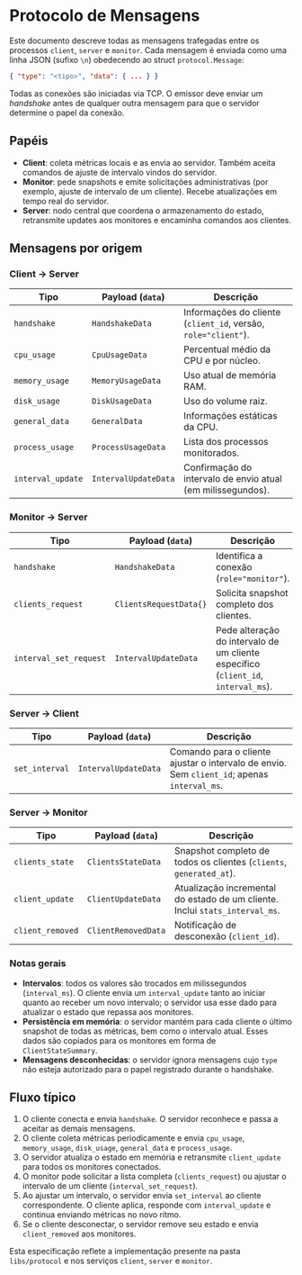 # Protocolo de Mensagens

Este documento descreve todas as mensagens trafegadas entre os processos `client`, `server` e `monitor`. Cada mensagem é enviada como uma linha JSON (sufixo `\n`) obedecendo ao struct `protocol.Message`:

```json
{ "type": "<tipo>", "data": { ... } }
```

Todas as conexões são iniciadas via TCP. O emissor deve enviar um *handshake* antes de qualquer outra mensagem para que o servidor determine o papel da conexão.

## Papéis

- **Client**: coleta métricas locais e as envia ao servidor. Também aceita comandos de ajuste de intervalo vindos do servidor.
- **Monitor**: pede snapshots e emite solicitações administrativas (por exemplo, ajuste de intervalo de um cliente). Recebe atualizações em tempo real do servidor.
- **Server**: nodo central que coordena o armazenamento do estado, retransmite updates aos monitores e encaminha comandos aos clientes.

## Mensagens por origem

### Client → Server

| Tipo                | Payload (`data`)                  | Descrição |
| ------------------ | --------------------------------- | --------- |
| `handshake`        | `HandshakeData`                   | Informações do cliente (`client_id`, versão, `role="client"`). |
| `cpu_usage`        | `CpuUsageData`                    | Percentual médio da CPU e por núcleo. |
| `memory_usage`     | `MemoryUsageData`                 | Uso atual de memória RAM. |
| `disk_usage`       | `DiskUsageData`                   | Uso do volume raiz. |
| `general_data`     | `GeneralData`                     | Informações estáticas da CPU. |
| `process_usage`    | `ProcessUsageData`                | Lista dos processos monitorados. |
| `interval_update`  | `IntervalUpdateData`              | Confirmação do intervalo de envio atual (em milissegundos). |

### Monitor → Server

| Tipo                   | Payload (`data`)         | Descrição |
| --------------------- | ------------------------ | --------- |
| `handshake`           | `HandshakeData`          | Identifica a conexão (`role="monitor"`). |
| `clients_request`     | `ClientsRequestData{}`   | Solicita snapshot completo dos clientes. |
| `interval_set_request`| `IntervalUpdateData`     | Pede alteração do intervalo de um cliente específico (`client_id`, `interval_ms`). |

### Server → Client

| Tipo           | Payload (`data`)        | Descrição |
| -------------- | ----------------------- | --------- |
| `set_interval` | `IntervalUpdateData`    | Comando para o cliente ajustar o intervalo de envio. Sem `client_id`; apenas `interval_ms`. |

### Server → Monitor

| Tipo             | Payload (`data`)        | Descrição |
| ---------------- | ----------------------- | --------- |
| `clients_state`  | `ClientsStateData`      | Snapshot completo de todos os clientes (`clients`, `generated_at`). |
| `client_update`  | `ClientUpdateData`      | Atualização incremental do estado de um cliente. Inclui `stats_interval_ms`. |
| `client_removed` | `ClientRemovedData`     | Notificação de desconexão (`client_id`). |

### Notas gerais

- **Intervalos**: todos os valores são trocados em milissegundos (`interval_ms`). O cliente envia um `interval_update` tanto ao iniciar quanto ao receber um novo intervalo; o servidor usa esse dado para atualizar o estado que repassa aos monitores.
- **Persistência em memória**: o servidor mantém para cada cliente o último snapshot de todas as métricas, bem como o intervalo atual. Esses dados são copiados para os monitores em forma de `ClientStateSummary`.
- **Mensagens desconhecidas**: o servidor ignora mensagens cujo `type` não esteja autorizado para o papel registrado durante o handshake.

## Fluxo típico

1. O cliente conecta e envia `handshake`. O servidor reconhece e passa a aceitar as demais mensagens.
2. O cliente coleta métricas periodicamente e envia `cpu_usage`, `memory_usage`, `disk_usage`, `general_data` e `process_usage`.
3. O servidor atualiza o estado em memória e retransmite `client_update` para todos os monitores conectados.
4. O monitor pode solicitar a lista completa (`clients_request`) ou ajustar o intervalo de um cliente (`interval_set_request`).
5. Ao ajustar um intervalo, o servidor envia `set_interval` ao cliente correspondente. O cliente aplica, responde com `interval_update` e continua enviando métricas no novo ritmo.
6. Se o cliente desconectar, o servidor remove seu estado e envia `client_removed` aos monitores.

Esta especificação reflete a implementação presente na pasta `libs/protocol` e nos serviços `client`, `server` e `monitor`.

